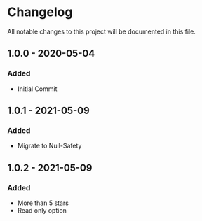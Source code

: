 # Changelog

All notable changes to this project will be documented in this file.

## 1.0.0 - 2020-05-04

### Added

-   Initial Commit

## 1.0.1 - 2021-05-09

### Added

-   Migrate to Null-Safety

## 1.0.2 - 2021-05-09

### Added

-   More than 5 stars
-   Read only option